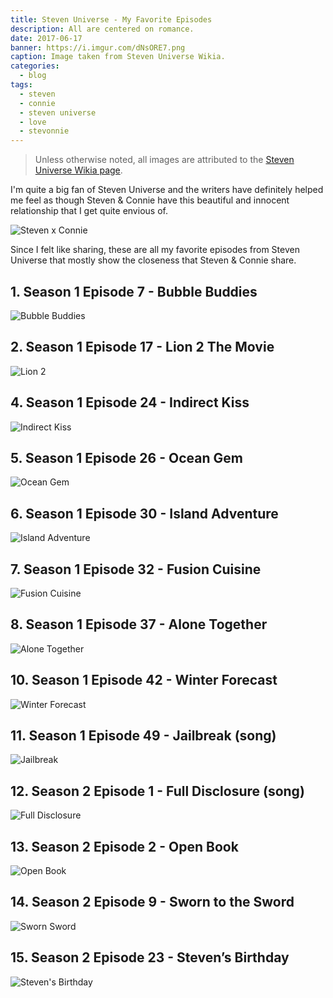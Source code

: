 ```yaml
---
title: Steven Universe - My Favorite Episodes
description: All are centered on romance.
date: 2017-06-17
banner: https://i.imgur.com/dNsORE7.png
caption: Image taken from Steven Universe Wikia.
categories:
  - blog
tags:
  - steven
  - connie
  - steven universe
  - love
  - stevonnie
---
```


> Unless otherwise noted, all images are attributed to the [Steven Universe Wikia page](https://steven-universe.wikia.com/wiki/Steven_Universe_Wiki).

I'm quite a big fan of Steven Universe and the writers have definitely helped me feel as though Steven & Connie have this beautiful and innocent relationship that I get quite envious of.

![Steven x Connie](https://i.imgur.com/vCME9p7.gif)

Since I felt like sharing, these are all my favorite episodes from Steven
Universe that mostly show the closeness that Steven & Connie share.

## 1. Season 1 Episode 7 - Bubble Buddies

![Bubble Buddies](https://i.imgur.com/HSEU2Hj.png)

## 2. Season 1 Episode 17 - Lion 2 The Movie

![Lion 2](https://i.imgur.com/gDstJC5.png)

## 4. Season 1 Episode 24 - Indirect Kiss

![Indirect Kiss](https://vignette.wikia.nocookie.net/steven-universe/images/1/16/An_Indirect_Kiss_198.png)

## 5. Season 1 Episode 26 - Ocean Gem

![Ocean Gem](https://1.bp.blogspot.com/-vP4DH9cbjYM/V2PP7HjGKnI/AAAAAAAACPM/YhFqmSl_YWwM8Wh2DATmZLle6Dxxm2ngQCLcB/s1600/Screen%2BShot%2B2016-06-16%2Bat%2B9.42.06%2BPM.png)

## 6. Season 1 Episode 30 - Island Adventure

![Island Adventure](https://i.ytimg.com/vi/TYrSPoVVvKY/maxresdefault.jpg)

## 7. Season 1 Episode 32 - Fusion Cuisine

![Fusion Cuisine](https://vignette.wikia.nocookie.net/steven-universe/images/6/6b/Connieandsteven.jpg)

## 8. Season 1 Episode 37 - Alone Together

![Alone Together](https://i.ytimg.com/vi/RnECAVsiIvw/maxresdefault.jpg)

## 10. Season 1 Episode 42 - Winter Forecast

![Winter Forecast](https://media.giphy.com/media/1062ofxoHwLO2k/giphy.gif)

## 11. Season 1 Episode 49 - Jailbreak (song)

![Jailbreak](https://38.media.tumblr.com/6b5dae401f44e55051100a4714380d75/tumblr_nl4efdy0JW1u1e188o1_500.gif)

## 12. Season 2 Episode 1 - Full Disclosure (song)

![Full Disclosure](https://vignette.wikia.nocookie.net/steven-universe/images/c/c9/Full_Disclosure_138.png)

## 13. Season 2 Episode 2 - Open Book

![Open Book](https://i.kinja-img.com/gawker-media/image/upload/s---21vQcVD--/c_scale,fl_progressive,q_80,w_800/t30dry6asvap5s0rkbrf.jpg)

## 14. Season 2 Episode 9 - Sworn to the Sword

![Sworn Sword](https://i.pinimg.com/originals/9a/d7/99/9ad799944cd35ec3324f26fab16694ee.jpg)

## 15. Season 2 Episode 23 - Steven’s Birthday

![Steven's Birthday](https://i.pinimg.com/originals/d0/68/e1/d068e1758914dbfe8e00da70c0ff3e40.png)
